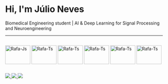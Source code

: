 
# Hi, I'm Júlio Neves
Biomedical Engineering student | AI & Deep Learning for Signal Processing and Neuroengineering

---


<div style="display: inline_block"><br>

  <img align="center" alt="Rafa-Js" height="60" width="80" src="https://cdn.jsdelivr.net/gh/devicons/devicon@latest/icons/python/python-original.svg">
  <img align="center" alt="Rafa-Ts" height="60" width="80" src="https://cdn.jsdelivr.net/gh/devicons/devicon@latest/icons/cplusplus/cplusplus-plain.svg">
  <img align="center" alt="Rafa-Ts" height="60" width="80" src="https://cdn.jsdelivr.net/gh/devicons/devicon@latest/icons/vscode/vscode-original.svg">
  <img align="center" alt="Rafa-Ts" height="60" width="80" src="https://cdn.jsdelivr.net/gh/devicons/devicon@latest/icons/fusion/fusion-plain.svg">
  <img align="center" alt="Rafa-Ts" height="60" width="80" src="https://cdn.jsdelivr.net/gh/devicons/devicon@latest/icons/pytorch/pytorch-original.svg">
  <img align="center" alt="Rafa-Ts" height="60" width="80" src="https://github.com/NevesJulio/NevesJulio/blob/main/logo.6c9e5fd4e55e3801c407%20c%C3%B3pia.png">


   ##
  
<div> 
<a href="mailto:julio.neves.063@ufrn.edu.br">
  <img src="https://img.shields.io/badge/-Gmail-%23333?style=for-the-badge&logo=gmail&logoColor=white" target="_blank">
</a>
<a href="https://www.linkedin.com/in/nevesjulio/" target="_blank">
  <img src="https://img.shields.io/badge/-LinkedIn-%230077B5?style=for-the-badge&logo=linkedin&logoColor=white" target="_blank">
</a>
<a href="https://www.kaggle.com/NevesJulio" target="_blank">
  <img src="https://img.shields.io/badge/-Kaggle-%2320BEFF?style=for-the-badge&logo=kaggle&logoColor=white" target="_blank">
</a>
  
</div>
  
